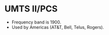 UMTS II/PCS
===========

* Frequency band is 1900.
* Used by Americas (AT&T, Bell, Telus, Rogers).


